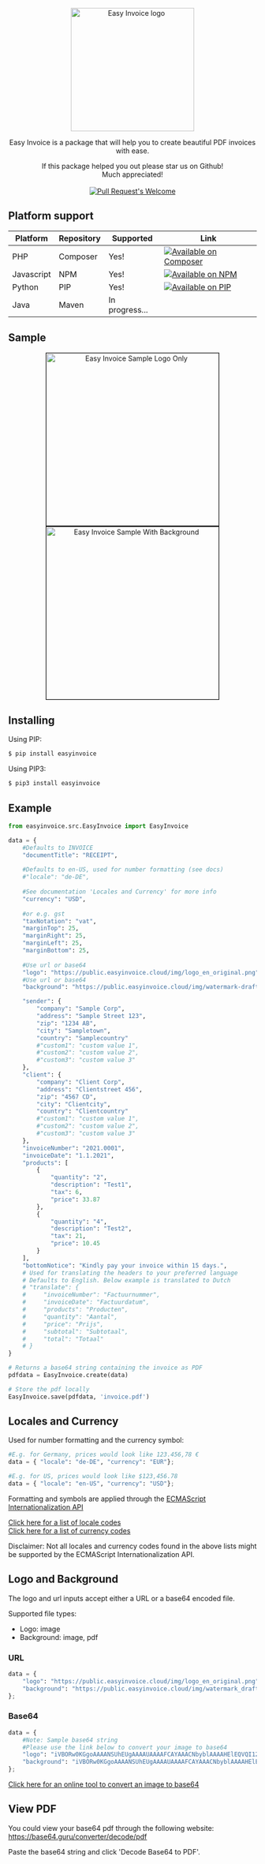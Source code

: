 <p align="center"><a href="https://easyinvoice.cloud" target="_blank" rel="noopener noreferrer"><img width="250" src="https://public.easyinvoice.cloud/img/logo_en_original.png" alt="Easy Invoice logo"></a></p>

<p align="center">Easy Invoice is a package that will help you to create beautiful PDF invoices with ease.</p>


<p align="center">
If this package helped you out please star us on Github!
<br/>
Much appreciated!
<br/>
<br/>
<a href="https://github.com/dveldhoen/easyinvoice-pip/"><img src="https://img.shields.io/github/stars/dveldhoen/easyinvoice-pip.svg?style=social&label=Star" alt="Pull Request's Welcome"></a>
</p>

## Platform support
|<b>Platform</b> | Repository |Supported  | Link |
|---|---|---|---|
| PHP | Composer |Yes! | <a href="https://packagist.org/packages/easyapis.io/easyinvoice"><img src="https://img.shields.io/badge/EasyInvoice%20on-Composer-blue" alt="Available on Composer"></a> |
| Javascript | NPM | Yes! | <a href="https://www.npmjs.com/package/easyinvoice"><img src="https://img.shields.io/badge/EasyInvoice%20on-NPM-blue" alt="Available on NPM"></a> |
| Python | PIP | Yes! | <a href="https://pypi.org/project/easyinvoice/"><img src="https://img.shields.io/badge/EasyInvoice%20on-PIP-blue" alt="Available on PIP"></a> |
| Java | Maven | In progress... |  |

## Sample
<div align="center">
    <img width="350" style="border: 1px black solid" src="https://public.easyinvoice.cloud/img/sample-invoice.png" alt="Easy Invoice Sample Logo Only">
    <img width="350" style="border: 1px black solid" src="https://public.easyinvoice.cloud/img/sample-invoice-background.png" alt="Easy Invoice Sample With Background">
</div>

## Installing

Using PIP:

```bash
$ pip install easyinvoice
```

Using PIP3:

```bash
$ pip3 install easyinvoice
```

## Example

```python
from easyinvoice.src.EasyInvoice import EasyInvoice

data = {
    #Defaults to INVOICE
    "documentTitle": "RECEIPT",
    
    #Defaults to en-US, used for number formatting (see docs)
    #"locale": "de-DE", 
    
    #See documentation 'Locales and Currency' for more info
    "currency": "USD",
    
    #or e.g. gst
    "taxNotation": "vat",
    "marginTop": 25,
    "marginRight": 25,
    "marginLeft": 25,
    "marginBottom": 25,
    
    #Use url or base64
    "logo": "https://public.easyinvoice.cloud/img/logo_en_original.png", 
    #Use url or base64
    "background": "https://public.easyinvoice.cloud/img/watermark-draft.jpg",

    "sender": {
        "company": "Sample Corp",
        "address": "Sample Street 123",
        "zip": "1234 AB",
        "city": "Sampletown",
        "country": "Samplecountry"
        #"custom1": "custom value 1",
        #"custom2": "custom value 2",
        #"custom3": "custom value 3"
    },
    "client": {
       	"company": "Client Corp",
       	"address": "Clientstreet 456",
       	"zip": "4567 CD",
       	"city": "Clientcity",
       	"country": "Clientcountry"
        #"custom1": "custom value 1",
        #"custom2": "custom value 2",
        #"custom3": "custom value 3"
    },
    "invoiceNumber": "2021.0001",
    "invoiceDate": "1.1.2021",
    "products": [
        {
            "quantity": "2",
            "description": "Test1",
            "tax": 6,
            "price": 33.87
        },
        {
            "quantity": "4",
            "description": "Test2",
            "tax": 21,
            "price": 10.45
        }
    ],
    "bottomNotice": "Kindly pay your invoice within 15 days.",
    # Used for translating the headers to your preferred language
    # Defaults to English. Below example is translated to Dutch
    # "translate": { 
    #     "invoiceNumber": "Factuurnummer",
    #     "invoiceDate": "Factuurdatum",
    #     "products": "Producten", 
    #     "quantity": "Aantal", 
    #     "price": "Prijs",
    #     "subtotal": "Subtotaal",
    #     "total": "Totaal" 
    # }
}

# Returns a base64 string containing the invoice as PDF
pdfdata = EasyInvoice.create(data)

# Store the pdf locally
EasyInvoice.save(pdfdata, 'invoice.pdf')
```

## Locales and Currency
Used for number formatting and the currency symbol:
```python
#E.g. for Germany, prices would look like 123.456,78 €
data = { "locale": "de-DE", "currency": "EUR"};

#E.g. for US, prices would look like $123,456.78
data = { "locale": "en-US", "currency": "USD"};
```

Formatting and symbols are applied through the [ECMAScript Internationalization API](https://developer.mozilla.org/en-US/docs/Web/JavaScript/Reference/Global_Objects/Intl)

[Click here for a list of locale codes](https://datahub.io/core/language-codes/r/3.html)
<br/>
[Click here for a list of currency codes](https://www.iban.com/currency-codes)

Disclaimer: Not all locales and currency codes found in the above lists might be supported by the ECMAScript Internationalization API.

## Logo and Background
The logo and url inputs accept either a URL or a base64 encoded file.

Supported file types:

- Logo: image
- Background: image, pdf

### URL

```python
data = {
    "logo": "https://public.easyinvoice.cloud/img/logo_en_original.png",
    "background": "https://public.easyinvoice.cloud/img/watermark_draft.jpg"
};
```

### Base64

```python
data = {
    #Note: Sample base64 string
    #Please use the link below to convert your image to base64    
    "logo": "iVBORw0KGgoAAAANSUhEUgAAAAUAAAAFCAYAAACNbyblAAAAHElEQVQI12P4//8/w38GIAXDIBKE0DHxgljNBAAO9TXL0Y4OHwAAAABJRU5ErkJggg==",
    "background": "iVBORw0KGgoAAAANSUhEUgAAAAUAAAAFCAYAAACNbyblAAAAHElEQVQI12P4//8/w38GIAXDIBKE0DHxgljNBAAO9TXL0Y4OHwAAAABJRU5ErkJggg==" 
};
```
[Click here for an online tool to convert an image to base64](https://base64.guru/converter/encode/image)

## View PDF

You could view your base64 pdf through the following website:
https://base64.guru/converter/decode/pdf

Paste the base64 string and click 'Decode Base64 to PDF'.